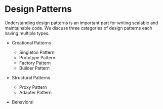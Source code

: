 # Design Patterns

Understanding design patterns is an important part for writing scalable and maintainable code.
We discuss three categories of design patterns each having multiple types.

-   Creational Patterns 
  
    - Singleton Pattern
    - Prototype Pattern
    - Factory Pattern
    - Builder Pattern
  
-   Structural Patterns
  
    - Proxy Pattern
    - Adapter Pattern

-   Behavioral 
 